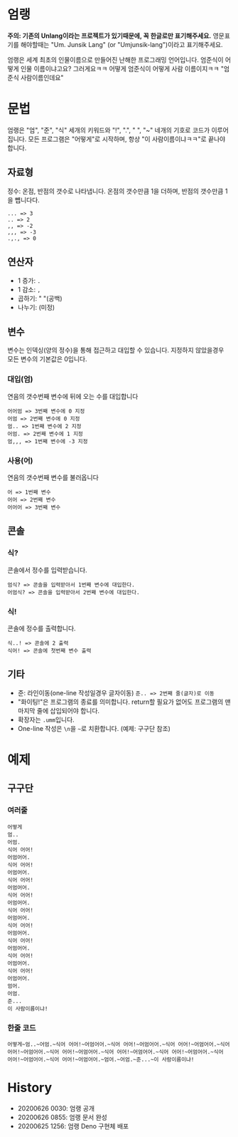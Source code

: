 # 엄랭
**주의: 기존의 Unlang이라는 프로젝트가 있기때문에, 꼭 한글로만 표기해주세요.**
영문표기를 해야할때는 "Um. Junsik Lang" (or "Umjunsik-lang")이라고 표기해주세요.

엄랭은 세계 최초의 인물이름으로 만들어진 난해한 프로그래밍 언어입니다. 엄준식이 어떻게 인물 이름이냐고요? 그러게요ㅋㅋ 어떻게 엄준식이 어떻게 사람 이름이지ㅋㅋ "엄준식 사람이름인데요"

# 문법
엄랭은 "엄", "준", "식" 세개의 키워드와 "!", ".", " ", "~" 네개의 기호로 코드가 이루어집니다.
모든 프로그램은 "어떻게"로 시작하며, 항상 "이 사람이름이냐ㅋㅋ"로 끝나야 합니다.
## 자료형

정수: 온점, 반점의 갯수로 나타냅니다. 온점의 갯수만큼 1을 더하며, 반점의 갯수만큼 1을 뻅니다다.

```
... => 3
.. => 2
,, => -2
,,, => -3
.,., => 0
```

## 연산자
- 1 증가: `.`
- 1 감소: `,`
- 곱하기: " "(공백)
- 나누기: (미정)

## 변수
변수는 인덱싱(양의 정수)을 통해 접근하고 대입할 수 있습니다. 지정하지 않았을경우 모든 변수의 기본값은 0입니다.

### 대입(엄)
연음의 갯수번째 변수에 뒤에 오는 수를 대입합니다

```
어어엄 => 3번째 변수에 0 지정
어엄 => 2번째 변수에 0 지정
엄.. => 1번째 변수에 2 지정
어엄. => 2번째 변수에 1 지정
엄,,, => 1번째 변수에 -3 지정
```

### 사용(어)
연음의 갯수번째 변수를 불러옵니다

```
어 => 1번째 변수
어어 => 2번째 변수
어어어 => 3번째 변수
```

## 콘솔
### 식?
콘솔에서 정수를 입력받습니다.
```
엄식? => 콘솔을 입력받아서 1번째 변수에 대입한다.
어엄식? => 콘솔을 입력받아서 2번째 변수에 대입한다.
```

### 식!
콘솔에 정수를 출력합니다.
```tsx
식..! => 콘솔에 2 출력
식어! => 콘솔에 첫번째 변수 출력
```

## 기타
- 준: 라인이동(one-line 작성일경우 글자이동) `준.. => 2번째 줄(글자)로 이동`
- "화이팅!"은 프로그램의 종료를 의미합니다. return할 필요가 없어도 프로그램의 맨 마지막 줄에 삽입되어야 합니다.
- 확장자는 `.umm`입니다.
- One-line 작성은 `\n`을 `~`로 치환합니다. (예제: 구구단 참조)

# 예제
## 구구단
### 여러줄
```
어떻게
엄..
어엄.
식어 어어!
어엄어어.
식어 어어!
어엄어어.
식어 어어!
어엄어어.
식어 어어!
어엄어어.
식어 어어!
어엄어어.
식어 어어!
어엄어어.
식어 어어!
어엄어어.
식어 어어!
어엄어어.
식어 어어!
어엄어어.
엄어.
어엄.
준...
이 사람이름이냐!
```
### 한줄 코드
```
어떻게~엄..~어엄.~식어 어어!~어엄어어.~식어 어어!~어엄어어.~식어 어어!~어엄어어.~식어 어어!~어엄어어.~식어 어어!~어엄어어.~식어 어어!~어엄어어.~식어 어어!~어엄어어.~식어 어어!~어엄어어.~식어 어어!~어엄어어.~엄어.~어엄.~준...~이 사람이름이냐!
```

# History
- 20200626 0030: 엄랭 공개
- 20200626 0855: 엄랭 문서 완성
- 20200625 1256: 엄랭 Deno 구현체 배포